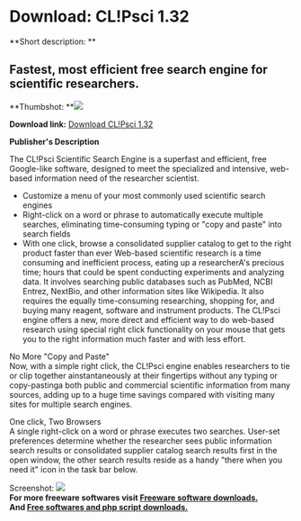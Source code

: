 # Download: CL!Psci 1.32

**Short description: **

## Fastest, most efficient free search engine for scientific researchers.

  
**Thumbshot: **![](http://www.freewarefiles.com/screenshot/clipsearcheng_md.jpg)   
  
**Download link:** [Download CL!Psci 1.32](http://freesoftwares.boysofts.com/CLIPsci_program_49866.html)  
  

**Publisher's Description**  
  

The CL!Psci Scientific Search Engine is a superfast and efficient, free
Google-like software, designed to meet the specialized and intensive, web-
based information need of the researcher scientist.

  * Customize a menu of your most commonly used scientific search engines 
  * Right-click on a word or phrase to automatically execute multiple searches, eliminating time-consuming typing or "copy and paste" into search fields 
  * With one click, browse a consolidated supplier catalog to get to the right product faster than ever 
Web-based scientific research is a time consuming and inefficient process,
eating up a researcherA's precious time; hours that could be spent conducting
experiments and analyzing data. It involves searching public databases such as
PubMed, NCBI Entrez, NextBio, and other information sites like Wikipedia. It
also requires the equally time-consuming researching, shopping for, and buying
many reagent, software and instrument products. The CL!Psci engine offers a
new, more direct and efficient way to do web-based research using special
right click functionality on your mouse that gets you to the right information
much faster and with less effort.

No More "Copy and Paste"  
Now, with a simple right click, the CL!Psci engine enables researchers to tie
or clip together ainstantaneously at their fingertips without any typing or
copy-pastinga both public and commercial scientific information from many
sources, adding up to a huge time savings compared with visiting many sites
for multiple search engines.

One click, Two Browsers  
A single right-click on a word or phrase executes two searches. User-set
preferences determine whether the researcher sees public information search
results or consolidated supplier catalog search results first in the open
window, the other search results reside as a handy "there when you need it"
icon in the task bar below.

  
  
Screenshot: ![](http://www.freewarefiles.com/screenshot/clipsearcheng.jpg)  
**For more freeware softwares visit [Freeware software downloads.](http://freesoftwares.boysofts.com/)**   
**And [Free softwares and php script downloads.](http://www.boysofts.com/)**

